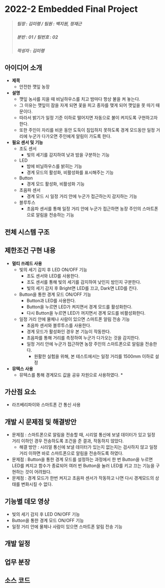 # 2022-2 Embedded Final Project
> ##### 팀장 : 김미령 / 팀원 : 백지원, 정재근
> ##### 분반 : 01 / 팀번호 : 02
> ##### 작성자 : 김미령
## 아이디어 소개
* **제목**
  * 안전한 깻잎 농장
* **설명**
  * 깻잎 농사를 지을 때 비닐하우스를 치고 밤마다 항상 불을 켜 놓는다. 
  * 그 이유는 깻잎이 잠을 자게 되면 꽃을 피고 종자를 맺게 되어 깻잎을 못 따기 때문이다.
  * 따라서 밝기가 일정 기준 이하로 떨어지면 자동으로 불이 켜지도록 구현하고자 한다.
  * 또한 주인이 자리를 비운 동안 도둑이 침입하지 못하도록 경계 모드동안 일정 거리에 누군가 다가오면 주인에게 알림이 가도록 한다.
* **필요 센서 및 기능**
  * 조도 센서
    * 빛의 세기를 감지하여 낮과 밤을 구분하는 기능
  * LED
    * 밤에 비닐하우스를 밝히는 기능
    * 경계 모드의 활성화, 비활성화를 표시해주는 기능
  * Button
    * 경계 모드 활성화, 비활성화 기능
  * 초음파 센서
    * 경계 모드 시 일정 거리 안에 누군가 접근하는지 감지하는 기능
  * 블루투스
    * 초음파 센서를 통해 일정 거리 안에 누군가 접근하면 농장 주인의 스마트폰으로 알림을 전송하는 기능

## 전체 시스템 구조

## 제한조건 구현 내용
* **멀티 쓰레드 사용**
  * 빛의 세기 감지 후 LED ON/OFF 기능
    * 조도 센서와 LED를 사용한다.
    * 조도 센서를 통해 빛의 세기를 감지하여 낮인지 밤인지 구분한다.
    * 빛의 세기 감지 후 Bright면 LED를 끄고, Dark면 LED를 킨다.
  * Button을 통한 경계 모드 ON/OFF 기능
    * Button과 LED를 사용한다.
    * Button을 누르면 LED가 켜지면서 경계 모드를 활성화한다.
    * 다시 Button을 누르면 LED가 꺼지면서 경계 모드를 비활성화한다.
  * 일정 거리 안에 물체나 사람이 있으면 스마트폰 알림 전송 기능
    * 초음파 센서와 블루투스를 사용한다.
    * 경계 모드가 활성화인 경우 본 기능이 작동한다.
    * 초음파를 통해 거리를 측정하여 누군가 다가오는 것을 감지한다.
    * 일정 거리 안에 누군가 접근하면 농장 주인의 스마트폰으로 알림을 전송한다.
      * 원활한 실험을 위해, 본 테스트에서는 일정 거리를 1500mm 이하로 설정
* **뮤텍스 사용**
  * 뮤텍스를 통해 경계모드 값을 공유 자원으로 사용하였다.
    * 
## 가산점 요소
* 라즈베리파이와 스마트폰 간 통신 사용

## 개발 시 문제점 및 해결방안
* 문제점 : 스마트폰으로 알림을 전송할 때, 시리얼 통신에 보낼 데이터가 있고 일정 거리 이하인 경우 전송하도록 조건을 준 결과, 작동하지 않았다.
  * 해결 방안 : 시리얼 통신에 보낼 데이터가 있는지 없는지는 검사하지 않고 일정 거리 이하면 바로 스마트폰으로 알림을 전송하도록 하였다.
* 문제점 : Button을 통한 경계 모드를 설정하는 과정에서 한 번 Button을 누르면 LED를 켜지고 함수가 종료되어 여러 번 Button을 눌러 LED를 키고 끄는 기능을 구현하는 것이 어려웠다.
* 문제점 : 경계 모드가 한번 켜지고 초음파 센서가 작동하고 나면 다시 경계모드의 상태를 변화시킬 수 없다.

## 기능별 데모 영상
* 빛의 세기 감지 후 LED ON/OFF 기능
* Button을 통한 경계 모드 ON/OFF 기능
* 일정 거리 안에 물체나 사람이 있으면 스마트폰 알림 전송 기능

## 개발 일정

## 업무 분장

## 소스 코드
